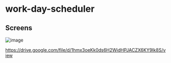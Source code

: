 # work-day-scheduler

## Screens
![image](https://user-images.githubusercontent.com/68572717/91647492-8e8de500-ea18-11ea-85dd-4f312190a601.png)

https://drive.google.com/file/d/1hmx3oeKk0ds6H2WidHPJACZX6KY9Ik8S/view
